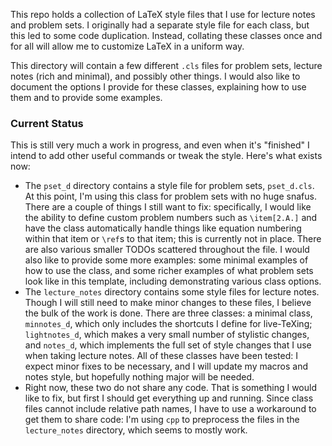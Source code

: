 This repo holds a collection of LaTeX style files that I use for lecture notes and problem sets. I originally had
a separate style file for each class, but this led to some code duplication. Instead, collating these classes once
and for all will allow me to customize LaTeX in a uniform way.

This directory will contain a few different `.cls` files for problem sets, lecture notes (rich and minimal), and
possibly other things. I would also like to document the options I provide for these classes, explaining how to use
them and to provide some examples.

### Current Status

This is still very much a work in progress, and even when it's "finished" I intend to add other useful commands or
tweak the style. Here's what exists now:

- The `pset_d` directory contains a style file for problem sets, `pset_d.cls`.  At this point, I'm using this class
  for problem sets with no huge snafus.  There are a couple of things I still want to fix: specifically, I would
  like the ability to define custom problem numbers such as `\item[2.A.]` and have the class automatically handle
  things like equation numbering within that item or `\ref`s to that item; this is currently not in place. There
  are also various smaller TODOs scattered throughout the file. I would also like to provide some more examples:
  some minimal examples of how to use the class, and some richer examples of what problem sets look like in this
  template, including demonstrating various class options.
- The `lecture_notes` directory contains some style files for lecture notes. Though I will still need to make
  minor changes to these files, I believe the bulk of the work is done. There are three classes: a minimal class,
  `minnotes_d`, which only includes the shortcuts I define for live-TeXing; `lightnotes_d`, which makes a very
  small number of stylistic changes, and `notes_d`, which implements the full set of style changes that I use
  when taking lecture notes. All of these classes have been tested: I expect minor fixes to be necessary, and I
  will update my macros and notes style, but hopefully nothing major will be needed.
- Right now, these two do not share any code. That is something I would like to fix, but first I should get
  everything up and running. Since class files cannot include relative path names, I have to use a workaround
  to get them to share code: I'm using `cpp` to preprocess the files in the `lecture_notes` directory, which
  seems to mostly work.
